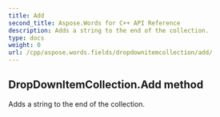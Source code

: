 ```yaml
---
title: Add
second_title: Aspose.Words for C++ API Reference
description: Adds a string to the end of the collection. 
type: docs
weight: 0
url: /cpp/aspose.words.fields/dropdownitemcollection/add/
---
```

## DropDownItemCollection.Add method


Adds a string to the end of the collection.

